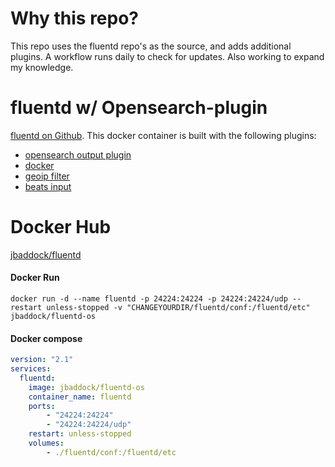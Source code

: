 # Why this repo?
This repo uses the fluentd repo's as the source, and adds additional plugins.  A workflow runs daily to check for updates.  Also working to expand my knowledge.

# fluentd w/ Opensearch-plugin
<a href="https://github.com/fluent/fluentd" target="_blank">fluentd on Github</a>.  This docker container is built with the following plugins:</br>
- [opensearch output plugin](https://github.com/fluent/fluent-plugin-opensearch)
- [docker](https://github.com/edsiper/fluent-plugin-docker)
- [geoip filter](https://github.com/y-ken/fluent-plugin-geoip)
- [beats input](https://github.com/repeatedly/fluent-plugin-beats)

# Docker Hub
[jbaddock/fluentd](https://hub.docker.com/r/jbaddock/fluentd-os)

#### Docker Run ####
`docker run -d --name fluentd -p 24224:24224 -p 24224:24224/udp --restart unless-stopped -v "CHANGEYOURDIR/fluentd/conf:/fluentd/etc" jbaddock/fluentd-os`

#### Docker compose ####
```yml
version: "2.1"
services:
  fluentd:
    image: jbaddock/fluentd-os
    container_name: fluentd
    ports:
        - "24224:24224"
        - "24224:24224/udp"
    restart: unless-stopped
    volumes:
        - ./fluentd/conf:/fluentd/etc
```
